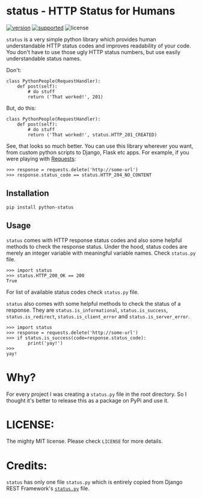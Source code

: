 # status - HTTP Status for Humans

[![version](https://img.shields.io/pypi/v/python-status.svg)](https://pypi.python.org/pypi/python-status/)
[![supported](https://img.shields.io/pypi/pyversions/python-status.svg)](https://pypi.python.org/pypi/python-status/)
![license](https://img.shields.io/pypi/l/python-status.svg)

`status` is a very simple python library which provides human understandable HTTP status codes and improves readability of your code. You don't have to use those ugly HTTP status numbers, but use easily understandable status names.

Don't:

    class PythonPeople(RequestHandler):
        def post(self):
            # do stuff
            return ('That worked!', 201)

But, do this:

    class PythonPeople(RequestHandler):
        def post(self):
            # do stuff
            return ('That worked!', status.HTTP_201_CREATED)


See, that looks so much better. You can use this library wherever you want, from custom python scripts to Django, Flask etc apps. For example, if you were playing with [Requests](http://python-requests.org):

    >>> response = requests.delete('http://some-url')
    >>> response.status_code == status.HTTP_204_NO_CONTENT


## Installation

    pip install python-status


## Usage

`status` comes with HTTP response status codes and also some helpful methods to check the response status. Under the hood, status codes are merely an integer variable with meaningful variable names. Check `status.py` file.

    >>> import status
    >>> status.HTTP_200_OK == 200
    True

For list of available status codes check `status.py` file.

`status` also comes with some helpful methods to check the status of a response. They are `status.is_informational`, `status.is_success`, `status.is_redirect`, `status.is_client_error` and `status.is_server_error`.

    >>> import status
    >>> response = requests.delete('http://some-url')
    >>> if status.is_success(code=response.status_code):
            print('yay!')
    >>> 
    yay!


# Why?

For every project I was creating a `status.py` file in the root directory. So I thought it's better to release this as a package on PyPi and use it.


# LICENSE:

The mighty MIT license. Please check `LICENSE` for more details.


# Credits:

`status` has only one file `status.py` which is entirely copied from Django REST Framework's [`status.py`](https://github.com/tomchristie/django-rest-framework/blob/master/rest_framework/status.py) file.
